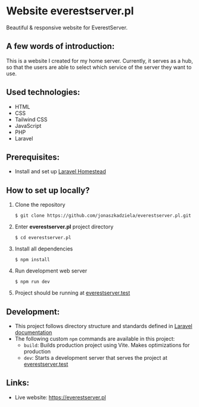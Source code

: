 # Website everestserver.pl
Beautiful & responsive website for EverestServer.

## A few words of introduction:
This is a website I created for my home server. Currently, it serves as a hub, so that the users are able to select which service of the server they want to use.

## Used technologies:
* HTML
* CSS
* Tailwind CSS
* JavaScript
* PHP
* Laravel

## Prerequisites:
* Install and set up [Laravel Homestead](https://laravel.com/docs/10.x/homestead)

## How to set up locally?
1. Clone the repository
	```
	$ git clone https://github.com/jonaszkadziela/everestserver.pl.git
	```
1. Enter **everestserver.pl** project directory
	```
	$ cd everestserver.pl
	```
1. Install all dependencies
	```
	$ npm install
	```
1. Run development web server
	```
	$ npm run dev
	```
1. Project should be running at [everestserver.test](http://everestserver.test)

## Development:
* This project follows directory structure and standards defined in [Laravel documentation](https://laravel.com/docs/10.x/structure)
* The following custom `npm` commands are available in this project:
    * `build`: Builds production project using Vite. Makes optimizations for production
    * `dev`: Starts a development server that serves the project at [everestserver.test](http://everestserver.test)

## Links:
* Live website: https://everestserver.pl
